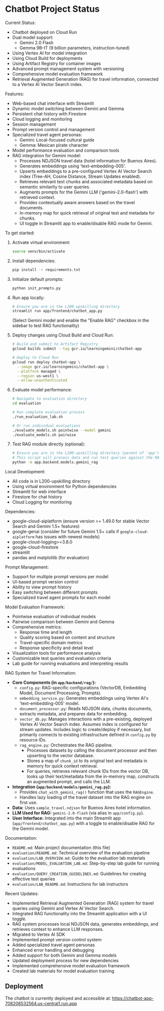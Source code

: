 # Chatbot Project Status

Current Status:
- Chatbot deployed on Cloud Run
- Dual model support:
  - Gemini 2.0 Flash
  - Gemma 9B-IT (9 billion parameters, instruction-tuned)
- Using Vertex AI for model integration
- Using Cloud Build for deployments
- Using Artifact Registry for container images
- Advanced prompt management system with versioning
- Comprehensive model evaluation framework
- Retrieval Augmented Generation (RAG) for travel information, connected to a Vertex AI Vector Search index.

Features:
- Web-based chat interface with Streamlit
- Dynamic model switching between Gemini and Gemma
- Persistent chat history with Firestore
- Cloud logging and monitoring
- Session management
- Prompt version control and management
- Specialized travel agent personas:
  - Gemini: Local-focused cultural guide
  - Gemma: Mexican pirate character
- Model performance evaluation and comparison tools
- RAG integration for Gemini model:
  - Processes NDJSON travel data (hotel information for Buenos Aires).
  - Generates embeddings using 'text-embedding-005'.
  - Upserts embeddings to a pre-configured Vertex AI Vector Search index (Tree-AH, Cosine Distance, Stream Updates enabled).
  - Retrieves relevant text chunks and associated metadata based on semantic similarity to user queries.
  - Augments prompts for the Gemini LLM ('gemini-2.0-flash') with retrieved context.
  - Provides contextually aware answers based on the travel documents.
  - In-memory map for quick retrieval of original text and metadata for chunks.
  - UI toggle in Streamlit app to enable/disable RAG mode for Gemini.

To get started:
1. Activate virtual environment: 
   ```bash
   source venv/bin/activate
   ```

2. Install dependencies:
   ```bash
   pip install -r requirements.txt
   ```

3. Initialize default prompts:
   ```bash
   python init_prompts.py
   ```

4. Run app locally: 
   ```bash
   # Ensure you are in the L200-upskilling directory
   streamlit run app/frontend/chatbot_app.py
   ```
   (Select Gemini model and enable the "Enable RAG" checkbox in the sidebar to test RAG functionality)

5. Deploy changes using Cloud Build and Cloud Run: 
   ```bash
   # Build and submit to Artifact Registry
   gcloud builds submit --tag gcr.io/learningemini/chatbot-app

   # Deploy to Cloud Run
   gcloud run deploy chatbot-app \
     --image gcr.io/learningemini/chatbot-app \
     --platform managed \
     --region us-west1 \
     --allow-unauthenticated
   ```

6. Evaluate model performance:
   ```bash
   # Navigate to evaluation directory
   cd evaluation
   
   # Run complete evaluation process
   ./run_evaluation_lab.sh
   
   # Or run individual evaluations
   ./evaluate_models.sh pointwise --model gemini
   ./evaluate_models.sh pairwise
   ```

7. Test RAG module directly (optional):
   ```bash
   # Ensure you are in the L200-upskilling directory (parent of 'app')
   # This script will process data and run test queries against the RAG system
   python -m app.backend.models.gemini_rag
   ```

Local Development:
- All code is in L200-upskilling directory
- Using virtual environment for Python dependencies
- Streamlit for web interface
- Firestore for chat history
- Cloud Logging for monitoring

Dependencies:
- google-cloud-aiplatform (ensure version >= 1.49.0 for stable Vector Search and Gemini 1.5+ features)
- google-genai (consider for future Gemini 1.5+ calls if `google-cloud-aiplatform` has issues with newest models)
- google-cloud-logging>=3.8.0
- google-cloud-firestore
- streamlit
- pandas and matplotlib (for evaluation)

Prompt Management:
- Support for multiple prompt versions per model
- UI-based prompt version control
- Ability to view prompt history
- Easy switching between different prompts
- Specialized travel agent prompts for each model

Model Evaluation Framework:
- Pointwise evaluation of individual models
- Pairwise comparison between Gemini and Gemma
- Comprehensive metrics:
  - Response time and length
  - Quality scoring based on content and structure
  - Travel-specific domain metrics
  - Response specificity and detail level
- Visualization tools for performance analysis
- Customizable test queries and evaluation criteria
- Lab guide for running evaluations and interpreting results

RAG System for Travel Information:
- **Core Components (in `app/backend/rag/`):**
  - `config.py`: RAG-specific configurations (VectorDB, Embedding Model, Document Processing, Prompts).
  - `embedding_service.py`: Generates embeddings using Vertex AI's 'text-embedding-005' model.
  - `document_processor.py`: Reads NDJSON data, chunks documents, extracts metadata, and prepares data for embedding.
  - `vector_db.py`: Manages interactions with a pre-existing, deployed Vertex AI Vector Search index. Assumes index is configured for stream updates. Includes logic to create/deploy if necessary, but primarily connects to existing infrastructure defined in `config.py` by resource IDs.
  - `rag_engine.py`: Orchestrates the RAG pipeline. 
    - Processes datasets by calling the document processor and then upserting to the vector database.
    - Stores a map of `chunk_id` to its original text and metadata in memory for quick context retrieval.
    - For queries, retrieves relevant chunk IDs from the vector DB, looks up their text/metadata from the in-memory map, constructs an augmented prompt, and calls the LLM.
- **Integration (`app/backend/models/gemini_rag.py`):**
  - Provides `chat_with_gemini_rag()` function that uses the `RAGEngine`.
  - Handles lazy loading of the travel dataset into the RAG engine on first use.
- **Data:** Uses `sample_travel.ndjson` for Buenos Aires hotel information.
- **LLM Used for RAG:** `gemini-2.0-flash` (via alias in `app/config.py`).
- **User Interface:** Integrated into the main Streamlit app (`app/frontend/chatbot_app.py`) with a toggle to enable/disable RAG for the Gemini model.

Documentation:
- `README.md`: Main project documentation (this file)
- `evaluation/README.md`: Technical overview of the evaluation pipeline
- `evaluation/LAB_OVERVIEW.md`: Guide to the evaluation lab materials
- `evaluation/MODEL_EVALUATION_LAB.md`: Step-by-step lab guide for running evaluations
- `evaluation/QUERY_CREATION_GUIDELINES.md`: Guidelines for creating effective test queries
- `evaluation/LAB_README.md`: Instructions for lab instructors

Recent Updates:
- Implemented Retrieval Augmented Generation (RAG) system for travel queries using Gemini and Vertex AI Vector Search.
- Integrated RAG functionality into the Streamlit application with a UI toggle.
- RAG system processes local NDJSON data, generates embeddings, and retrieves context to enhance LLM responses.
- Migrated to Vertex AI SDK
- Implemented prompt version control system
- Added specialized travel agent personas
- Enhanced error handling and debugging
- Added support for both Gemini and Gemma models
- Updated deployment process for new dependencies
- Implemented comprehensive model evaluation framework
- Created lab materials for model evaluation training

## Deployment
The chatbot is currently deployed and accessible at:
https://chatbot-app-708208532564.us-central1.run.app

